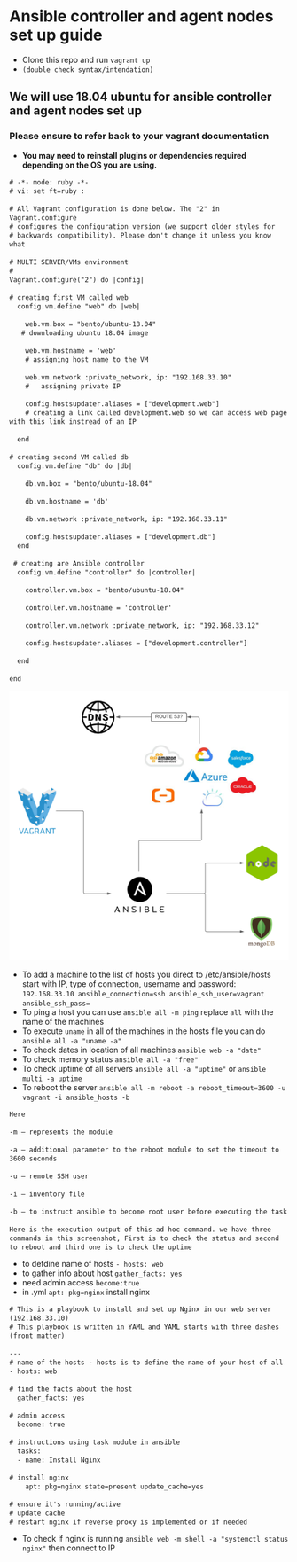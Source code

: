
# Ansible controller and agent nodes set up guide
- Clone this repo and run `vagrant up`
- `(double check syntax/intendation)`

## We will use 18.04 ubuntu for ansible controller and agent nodes set up 
### Please ensure to refer back to your vagrant documentation

- **You may need to reinstall plugins or dependencies required depending on the OS you are using.**

```vagrant 
# -*- mode: ruby -*-
# vi: set ft=ruby :

# All Vagrant configuration is done below. The "2" in Vagrant.configure
# configures the configuration version (we support older styles for
# backwards compatibility). Please don't change it unless you know what

# MULTI SERVER/VMs environment 
#
Vagrant.configure("2") do |config|

# creating first VM called web  
  config.vm.define "web" do |web|
    
    web.vm.box = "bento/ubuntu-18.04"
   # downloading ubuntu 18.04 image

    web.vm.hostname = 'web'
    # assigning host name to the VM
    
    web.vm.network :private_network, ip: "192.168.33.10"
    #   assigning private IP
    
    config.hostsupdater.aliases = ["development.web"]
    # creating a link called development.web so we can access web page with this link instread of an IP   
        
  end
  
# creating second VM called db
  config.vm.define "db" do |db|
    
    db.vm.box = "bento/ubuntu-18.04"
    
    db.vm.hostname = 'db'
    
    db.vm.network :private_network, ip: "192.168.33.11"
    
    config.hostsupdater.aliases = ["development.db"]     
  end

 # creating are Ansible controller
  config.vm.define "controller" do |controller|
    
    controller.vm.box = "bento/ubuntu-18.04"
    
    controller.vm.hostname = 'controller'
    
    controller.vm.network :private_network, ip: "192.168.33.12"
    
    config.hostsupdater.aliases = ["development.controller"] 
    
  end

end
```
![diagram](diagram-ansible.png)

- To add a machine to the list of hosts you direct to /etc/ansible/hosts start with IP, type of connection, username and password: `192.168.33.10 ansible_connection=ssh ansible_ssh_user=vagrant ansible_ssh_pass=`
- To ping a host you can use `ansible all -m ping` replace `all` with the name of the machines
- To execute `uname` in all of the machines in the hosts file you can do `ansible all -a "uname -a"`
- To check dates in location of all machines `ansible web -a "date"`
- To check memory status `ansible all -a "free"`
- To check uptime of all servers `ansible all -a "uptime"` or `ansible multi -a uptime` 
- To reboot the server `ansible all -m reboot -a reboot_timeout=3600 -u vagrant -i ansible_hosts -b` 
```Sh
Here

-m – represents the module

-a – additional parameter to the reboot module to set the timeout to 3600 seconds

-u – remote SSH user

-i – inventory file

-b – to instruct ansible to become root user before executing the task

Here is the execution output of this ad hoc command. we have three commands in this screenshot, First is to check the status and second to reboot and third one is to check the uptime
```
- to defdine name of hosts `- hosts: web`
- to gather info about host `gather_facts: yes`
- need admin access `become:true`
- in .yml `apt: pkg=nginx` install nginx
```Sh
# This is a playbook to install and set up Nginx in our web server (192.168.33.10)
# This playbook is written in YAML and YAML starts with three dashes (front matter)

---
# name of the hosts - hosts is to define the name of your host of all
- hosts: web

# find the facts about the host
  gather_facts: yes

# admin access
  become: true

# instructions using task module in ansible
  tasks:
  - name: Install Nginx

# install nginx
    apt: pkg=nginx state=present update_cache=yes

# ensure it's running/active
# update cache
# restart nginx if reverse proxy is implemented or if needed
```

- To check if nginx is running `ansible web -m shell -a "systemctl status nginx"` then connect to IP